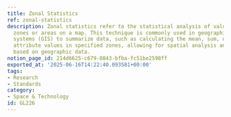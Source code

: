 ```yaml
---
title: Zonal Statistics
ref: zonal-statistics
description: Zonal statistics refer to the statistical analysis of values within defined
  zones or areas on a map. This technique is commonly used in geographic information
  systems (GIS) to summarize data, such as calculating the mean, sum, or count of
  attribute values in specified zones, allowing for spatial analysis and better decision-making
  based on geographic data.
notion_page_id: 214d6625-c679-8043-bfba-fc51be2598ff
exported_at: '2025-06-16T14:22:40.093581+00:00'
tags:
- Research
- Standards
category:
- Space & Technology
id: GL226
---
```


